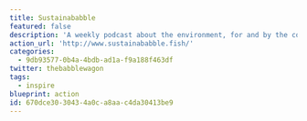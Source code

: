 ```yaml
---
title: Sustainababble
featured: false
description: 'A weekly podcast about the environment, for and by the confused. Your hosts Ol and Dave are supposed to be experts in how to save the planet. But why’s everything got to be so confusing? Each week they try to get a little bit closer to enlightenment. They may fail. They sift through the most egregious eco-guff out there, exposing the real eco-villians vs the hapless incompetents.'
action_url: 'http://www.sustainababble.fish/'
categories:
  - 9db93577-0b4a-4bdb-ad1a-f9a188f463df
twitter: thebabblewagon
tags:
  - inspire
blueprint: action
id: 670dce30-3043-4a0c-a8aa-c4da30413be9
---
```

